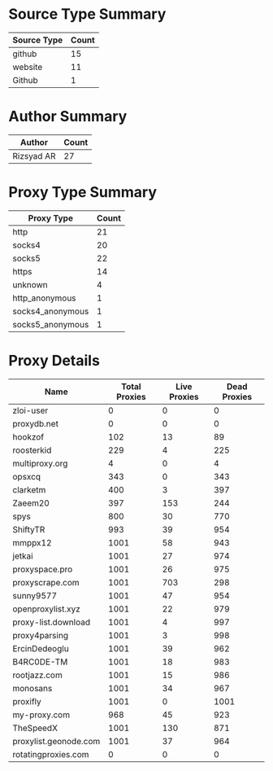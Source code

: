 # Source Type Summary

| Source Type | Count |
|-------------|-------|
| github | 15 |
| website | 11 |
| Github | 1 |


# Author Summary

| Author | Count |
|--------|-------|
| Rizsyad AR | 27 |


# Proxy Type Summary

| Proxy Type | Count |
|------------|-------|
| http | 21 |
| socks4 | 20 |
| socks5 | 22 |
| https | 14 |
| unknown | 4 |
| http_anonymous | 1 |
| socks4_anonymous | 1 |
| socks5_anonymous | 1 |


# Proxy Details

| Name | Total Proxies | Live Proxies | Dead Proxies |
|------|---------------|--------------|---------------|
| zloi-user | 0 | 0 | 0 |
| proxydb.net | 0 | 0 | 0 |
| hookzof | 102 | 13 | 89 |
| roosterkid | 229 | 4 | 225 |
| multiproxy.org | 4 | 0 | 4 |
| opsxcq | 343 | 0 | 343 |
| clarketm | 400 | 3 | 397 |
| Zaeem20 | 397 | 153 | 244 |
| spys | 800 | 30 | 770 |
| ShiftyTR | 993 | 39 | 954 |
| mmppx12 | 1001 | 58 | 943 |
| jetkai | 1001 | 27 | 974 |
| proxyspace.pro | 1001 | 26 | 975 |
| proxyscrape.com | 1001 | 703 | 298 |
| sunny9577 | 1001 | 47 | 954 |
| openproxylist.xyz | 1001 | 22 | 979 |
| proxy-list.download | 1001 | 4 | 997 |
| proxy4parsing | 1001 | 3 | 998 |
| ErcinDedeoglu | 1001 | 39 | 962 |
| B4RC0DE-TM | 1001 | 18 | 983 |
| rootjazz.com | 1001 | 15 | 986 |
| monosans | 1001 | 34 | 967 |
| proxifly | 1001 | 0 | 1001 |
| my-proxy.com | 968 | 45 | 923 |
| TheSpeedX | 1001 | 130 | 871 |
| proxylist.geonode.com | 1001 | 37 | 964 |
| rotatingproxies.com | 0 | 0 | 0 |
